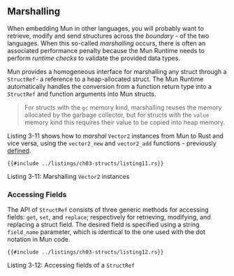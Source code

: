 ## Marshalling

When embedding Mun in other languages, you will probably want to retrieve, modify and send
structures across the *boundary* - of the two languages. When this so-called *marshalling* occurs,
there is often an associated performance penalty because the Mun Runtime needs to perform *runtime
checks* to validate the provided data types.

Mun provides a homogeneous interface for marshalling any struct through a `StructRef`- a reference
to a heap-allocated struct. The Mun Runtime automatically handles the conversion from a function
return type into a `StructRef` and function arguments into Mun structs.

> For structs with the `gc` memory kind, marshalling reuses the memory allocated by the garbage
> collector, but for structs with the `value` memory kind this requires their value to be copied
> into heap memory.

Listing 3-11 shows how to *marshal* `Vector2` instances from Mun to Rust and vice versa, using the
`vector2_new` and `vector2_add` functions - previously [defined](ch03-01-records-vs-tuples.md).

```rust,no_run,noplaypen
{{#include ../listings/ch03-structs/listing11.rs}}
```

<span class="caption">Listing 3-11: Marshalling `Vector2` instances</span>

### Accessing Fields

The API of `StructRef` consists of three generic methods for accessing fields: `get`, `set`, and
`replace`; respectively for retrieving, modifying, and replacing a struct field. The desired
field is specified using a string `field_name` parameter, which is identical to the one used with
the dot notation in Mun code.

```rust,no_run,noplaypen
{{#include ../listings/ch03-structs/listing12.rs}}
```

<span class="caption">Listing 3-12: Accessing fields of a `StructRef`</span>
